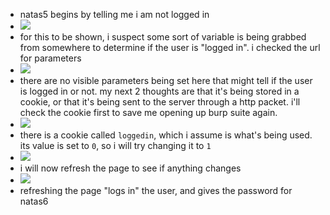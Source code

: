 - natas5 begins by telling me i am not logged in
- ![](https://remnote-user-data.s3.amazonaws.com/fY8i2lSVo3BYqLZrz2yiRazgDUszeKOWPuHwziYzOQoRYtp6WAB5yyhoFv5_3GsjEv9arMpcteHBAPeL1c7eDXGqhwBP6UwAa6aMyIvAbCzAuYrYa3OfDET6H7ai1ovH.png)
- for this to be shown, i suspect some sort of variable is being grabbed from somewhere to determine if the user is "logged in". i checked the url for parameters
- ![](https://remnote-user-data.s3.amazonaws.com/_GmmGmlP-bLuBZiBqLKvIanVKLUsc7BLXoHyUSLcxf0bEq-kGXsWex4z5LoMJWqxsYq89YE2hThZJn3EzW1w59UWE9V2THa8E26-5ExLeI23zDK9PND-lIympE2nCuwE.png)
- there are no visible parameters being set here that might tell if the user is logged in or not. my next 2 thoughts are that it's being stored in a cookie, or that it's being sent to the server through a http packet. i'll check the cookie first to save me opening up burp suite again.
- ![](https://remnote-user-data.s3.amazonaws.com/HFxl3kW_N8L8SZROwWAxthjAQiOg4Guwp7dtnDn8T3NYM0MsjPEAkwOwvl9WBv6q5xQdtDdUOiViJlPpB2csA_GS2BFeOGEuOrmBRdW2Ci-B8JC7XXfWXfIZsUU4hLHv.png)
- there is a cookie called `loggedin`, which i assume is what's being used. its value is set to `0`, so i will try changing it to `1` 
- ![](https://remnote-user-data.s3.amazonaws.com/HfxYxoEuljENgfDTEpBogNXxCtpZDOqjgmXLFQRHMpTkea8VKPTvBP_02NRU5XwDdIYE2-7KxqkWj0TZ6ql2fQMyAuwvV2dNOe7HBsa8nAVEAYjgfwz9dcOFPuDywim_.png)
- i will now refresh the page to see if anything changes
- ![](https://remnote-user-data.s3.amazonaws.com/3Aa3rprf2y38fWk12p4ivrecqLLD94JzLCpYQrugaX_4beQ7MBWR8trwGV0wlJYUYgrMAGf0cFOMq9CNdGHOoKeJ6rU9Tdhvyw-GchmZHihZboM9C2RkY-K2i-2DN6So.png)
- refreshing the page "logs in" the user, and gives the password for natas6
